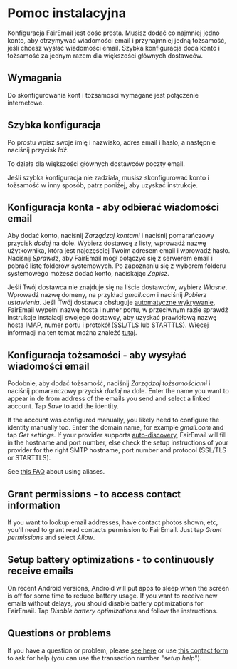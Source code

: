 # Pomoc instalacyjna

Konfiguracja FairEmail jest dość prosta. Musisz dodać co najmniej jedno konto, aby otrzymywać wiadomości email i przynajmniej jedną tożsamość, jeśli chcesz wysłać wiadomości email. Szybka konfiguracja doda konto i tożsamość za jednym razem dla większości głównych dostawców.

## Wymagania

Do skonfigurowania kont i tożsamości wymagane jest połączenie internetowe.

## Szybka konfiguracja

Po prostu wpisz swoje imię i nazwisko, adres email i hasło, a następnie naciśnij przycisk *Idź*.

To działa dla większości głównych dostawców poczty email.

Jeśli szybka konfiguracja nie zadziała, musisz skonfigurować konto i tożsamość w inny sposób, patrz poniżej, aby uzyskać instrukcje.

## Konfiguracja konta - aby odbierać wiadomości email

Aby dodać konto, naciśnij *Zarządzaj kontami* i naciśnij pomarańczowy przycisk *dodaj* na dole. Wybierz dostawcę z listy, wprowadź nazwę użytkownika, która jest najczęściej Twoim adresem email i wprowadź hasło. Naciśnij *Sprawdź*, aby FairEmail mógł połączyć się z serwerem email i pobrać listę folderów systemowych. Po zapoznaniu się z wyborem folderu systemowego możesz dodać konto, naciskając *Zapisz*.

Jeśli Twój dostawca nie znajduje się na liście dostawców, wybierz *Własne*. Wprowadź nazwę domeny, na przykład *gmail.com* i naciśnij *Pobierz ustawienia*. Jeśli Twój dostawca obsługuje [automatyczne wykrywanie](https://tools.ietf.org/html/rfc6186), FairEmail wypełni nazwę hosta i numer portu, w przeciwnym razie sprawdź instrukcje instalacji swojego dostawcy, aby uzyskać prawidłową nazwę hosta IMAP, numer portu i protokół (SSL/TLS lub STARTTLS). Więcej informacji na ten temat można znaleźć [tutaj](https://github.com/M66B/FairEmail/blob/master/FAQ.md#authorizing-accounts).

## Konfiguracja tożsamości - aby wysyłać wiadomości email

Podobnie, aby dodać tożsamość, naciśnij *Zarządzaj tożsamościami* i naciśnij pomarańczowy przycisk *dodaj* na dole. Enter the name you want to appear in de from address of the emails you send and select a linked account. Tap *Save* to add the identity.

If the account was configured manually, you likely need to configure the identity manually too. Enter the domain name, for example *gmail.com* and tap *Get settings*. If your provider supports [auto-discovery](https://tools.ietf.org/html/rfc6186), FairEmail will fill in the hostname and port number, else check the setup instructions of your provider for the right SMTP hostname, port number and protocol (SSL/TLS or STARTTLS).

See [this FAQ](https://github.com/M66B/FairEmail/blob/master/FAQ.md#FAQ9) about using aliases.

## Grant permissions - to access contact information

If you want to lookup email addresses, have contact photos shown, etc, you'll need to grant read contacts permission to FairEmail. Just tap *Grant permissions* and select *Allow*.

## Setup battery optimizations - to continuously receive emails

On recent Android versions, Android will put apps to sleep when the screen is off for some time to reduce battery usage. If you want to receive new emails without delays, you should disable battery optimizations for FairEmail. Tap *Disable battery optimizations* and follow the instructions.

## Questions or problems

If you have a question or problem, please [see here](https://github.com/M66B/FairEmail/blob/master/FAQ.md) or use [this contact form](https://contact.faircode.eu/?product=fairemailsupport) to ask for help (you can use the transaction number "*setup help*").